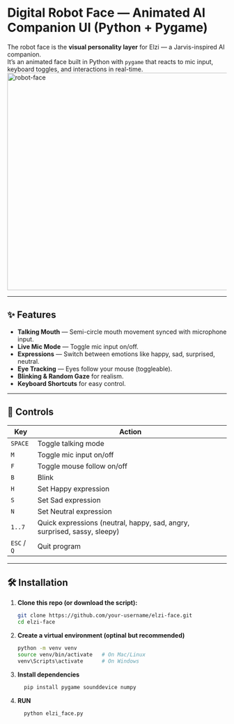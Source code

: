 # Digital Robot Face — Animated AI Companion UI (Python + Pygame)

The robot face is the **visual personality layer** for Elzi — a Jarvis-inspired AI companion.  
It’s an animated face built in Python with `pygame` that reacts to mic input, keyboard toggles, and interactions in real-time.
<img width="988" height="499" alt="robot-face" src="https://github.com/user-attachments/assets/4918cf18-9f9a-4cb4-adab-68695058c16b" />

---

## ✨ Features
- **Talking Mouth** — Semi-circle mouth movement synced with microphone input.  
- **Live Mic Mode** — Toggle mic input on/off.  
- **Expressions** — Switch between emotions like happy, sad, surprised, neutral.  
- **Eye Tracking** — Eyes follow your mouse (toggleable).  
- **Blinking & Random Gaze** for realism.  
- **Keyboard Shortcuts** for easy control.  

---

## 🎹 Controls
| Key | Action |
|-----|---------|
| `SPACE` | Toggle talking mode |
| `M` | Toggle mic input on/off |
| `F` | Toggle mouse follow on/off |
| `B` | Blink |
| `H` | Set Happy expression |
| `S` | Set Sad expression |
| `N` | Set Neutral expression |
| `1..7` | Quick expressions (neutral, happy, sad, angry, surprised, sassy, sleepy) |
| `ESC` / `Q` | Quit program |

---

## 🛠️ Installation

1. **Clone this repo (or download the script):**
   ```bash
   git clone https://github.com/your-username/elzi-face.git
   cd elzi-face
2. **Create a virtual environment (optinal but recommended)**
   ```bash
   python -m venv venv
   source venv/bin/activate   # On Mac/Linux
   venv\Scripts\activate      # On Windows
3. **Install dependencies**
   ```bash
     pip install pygame sounddevice numpy
4. **RUN**
    ```bash
      python elzi_face.py
